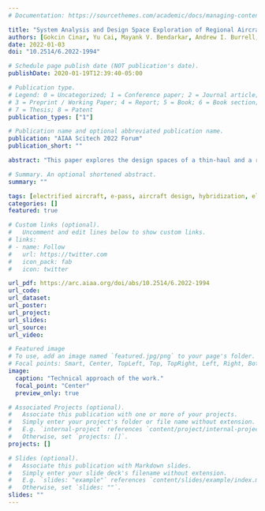 ```yaml
---
# Documentation: https://sourcethemes.com/academic/docs/managing-content/

title: "System Analysis and Design Space Exploration of Regional Aircraft with Electrified Powertrains"
authors: [Gokcin Cinar, Yu Cai, Mayank V. Bendarkar, Andrew I. Burrell, Russell K. Denney, Dimitri N. Mavris]
date: 2022-01-03
doi: "10.2514/6.2022-1994"

# Schedule page publish date (NOT publication's date).
publishDate: 2020-01-19T12:39:40-05:00

# Publication type.
# Legend: 0 = Uncategorized; 1 = Conference paper; 2 = Journal article;
# 3 = Preprint / Working Paper; 4 = Report; 5 = Book; 6 = Book section;
# 7 = Thesis; 8 = Patent
publication_types: ["1"]

# Publication name and optional abbreviated publication name.
publication: "AIAA Scitech 2022 Forum"
publication_short: ""

abstract: "This paper explores the design spaces of a thin-haul and a regional aircraft with parallel hybrid electric propulsion architectures and an entry into service date of 2030. Notional technology reference aircraft models were developed for a 19- and a 50-passenger aircraft based on publicly available data on the Beechcraft 1900D and ATR 42-600, respectively. Advanced technology aircraft models were developed by infusing the reference aircraft models with a set of selected airframe and propulsion system technologies projected to reach maturity by2030. Matlab and NPSS-based parametric, physics-based models were created for the charge depleting parallel hybrid electric propulsion system architecture. Different modes of operation were identified and parametrized with a basket of design variables to investigate the feasibility and trade space for peak power shaving, climb power boosting, electric taxi, battery usage schedules, and in-flight battery recharge strategies. A design of experiments with thousands of data points was conducted for the 19- and 50-passenger electrified aircraft propulsion vision systems. The vision systems were sized for the same point and mission performance requirements as their conventional counterpart. Artificial Neural Network models were fit toa set of subsystem, system, and mission level metrics of interest. An extensive trade study was performed to identify the fuel burn, weight, and efficiency trends and sensitivities as a function of different modes of operation as well as the electric powertrain key performance parameters and technology projections for 2030 and onward. The resulting multidisciplinary design space exploration environment was used to identify the optimum vision system designs and modes of operation for the minimum block fuel burn objective. It was found that both vehicle classes with the charge depleting parallel hybrid electric architecture provided fuel burn benefits over their 2030 advanced technology counterparts under certain modes of operation."

# Summary. An optional shortened abstract.
summary: ""

tags: [electrified aircraft, e-pass, aircraft design, hybridization, electrified powertrain flight demonstration]
categories: []
featured: true

# Custom links (optional).
#   Uncomment and edit lines below to show custom links.
# links:
# - name: Follow
#   url: https://twitter.com
#   icon_pack: fab
#   icon: twitter

url_pdf: https://arc.aiaa.org/doi/abs/10.2514/6.2022-1994
url_code:
url_dataset:
url_poster:
url_project:
url_slides:
url_source:
url_video:

# Featured image
# To use, add an image named `featured.jpg/png` to your page's folder. 
# Focal points: Smart, Center, TopLeft, Top, TopRight, Left, Right, BottomLeft, Bottom, BottomRight.
image:
  caption: "Technical approach of the work."
  focal_point: "Center"
  preview_only: true

# Associated Projects (optional).
#   Associate this publication with one or more of your projects.
#   Simply enter your project's folder or file name without extension.
#   E.g. `internal-project` references `content/project/internal-project/index.md`.
#   Otherwise, set `projects: []`.
projects: []

# Slides (optional).
#   Associate this publication with Markdown slides.
#   Simply enter your slide deck's filename without extension.
#   E.g. `slides: "example"` references `content/slides/example/index.md`.
#   Otherwise, set `slides: ""`.
slides: ""
---
```


